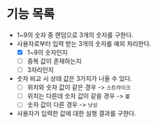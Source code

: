 # 기능 목록

- 1~9의 숫자 중 랜덤으로 3개의 숫자를 구한다.
- 사용자로부터 입력 받는 3개의 숫자를 예외 처리한다.
    - [X] 1~9의 숫자인지
    - [ ] 중복 값이 존재하는지
    - [ ] 3자리인지
- 숫자 비교 시 상태 값은 3가지가 나올 수 있다.
    - [ ] 위치와 숫자 값이 같은 경우 -> `스트라이크`
    - [ ] 위치는 다른데 숫자 값이 같을 경우 -> `볼`
    - [ ] 숫자 값이 다른 경우 -> `낫싱`
- 사용자가 입력한 값에 대한 실행 결과를 구한다.